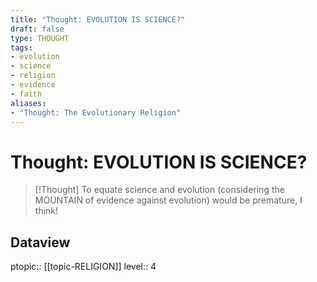 ```yaml
---
title: "Thought: EVOLUTION IS SCIENCE?"
draft: false
type: THOUGHT
tags:
- evolution
- science
- religion
- evidence
- faith
aliases:
- "Thought: The Evolutionary Religion"
---
```

# Thought: EVOLUTION IS SCIENCE?
> [!Thought]
> To equate science and evolution (considering the MOUNTAIN of evidence against evolution) would be premature, I think!

## Dataview
ptopic:: [[topic-RELIGION]]
level:: 4
